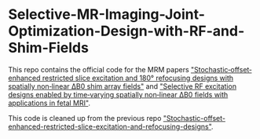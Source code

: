 # Selective-MR-Imaging-Joint-Optimization-Design-with-RF-and-Shim-Fields
This repo contains the official code for the MRM papers ["Stochastic‐offset‐enhanced restricted slice excitation and 180° refocusing designs with spatially non‐linear ΔB0 shim array fields"](https://onlinelibrary.wiley.com/doi/full/10.1002/mrm.29827) and ["Selective RF excitation designs enabled by time‐varying spatially non‐linear ΔB0 fields with applications in fetal MRI"](https://onlinelibrary.wiley.com/doi/full/10.1002/mrm.29114).

This code is cleaned up from the previous repo ["Stochastic-offset-enhanced-restricted-slice-excitation-and-refocusing-designs"](https://github.com/molinzhang/Stochastic-offset-enhanced-restricted-slice-excitation-and-refocusing-designs).
